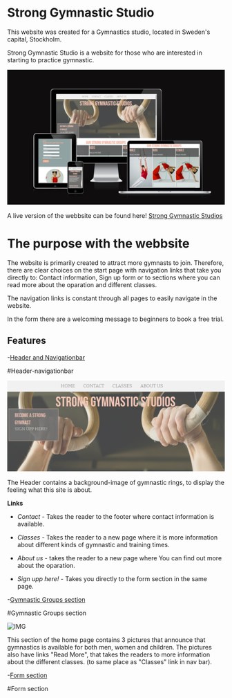 # Strong Gymnastic Studio
This website was created for a Gymnastics studio, located in Sweden's capital, Stockholm.

Strong Gymnastic Studio is a website for those who are interested in starting to practice gymnastic. 

![IMG](/assets/images/amiresponsive.png)

A live version of the webbsite can be found here! [Strong Gymnastic Studios](https://myekman.github.io/strong-gymnastic-studios/)

# The purpose with the webbsite

The website is primarily created to attract more gymnasts to join. Therefore, there are clear choices on the start page with navigation links that take you directly to: Contact information, Sign up form or to sections where you can read more about the oparation and different classes.

The navigation links is constant through all pages to easily navigate in the website.

In the form there are a welcoming message to beginners to book a free trial. 

## Features

-[Header and Navigationbar](#Header-navigationbar)

#Header-navigationbar

![IMG](/assets/images/header.png)

The Header contains a background-image of gymnastic rings, to display the feeling what this site is about. 

**Links**


* *Contact* - Takes the reader to the footer where contact information is available.

* *Classes* - Takes the reader to a new page where it is more information about different kinds of gymnastic and training times. 

* *About us* - takes the reader to a new page where You can find out more about the oparation.

* *Sign upp here!* - Takes you directly to the form section in the same page.

-[Gymnastic Groups section](#Gymnastic-group-section)

#Gymnastic Groups section

![IMG]()

This section of the home page contains 3 pictures that announce that gymnastics is available for both men, women and children. The pictures also have links "Read More", that takes the readers to more information about the different classes. (to same place as "Classes" link in nav bar).

-[Form section](#form-section)

#Form section 







